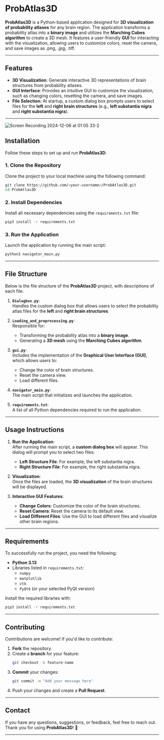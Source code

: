 # **ProbAtlas3D**

**ProbAtlas3D** is a Python-based application designed for **3D visualization of probability atlases** for any brain region. The application transforms a probability atlas into a **binary image** and utilizes the **Marching Cubes algorithm** to create a 3D mesh. It features a user-friendly **GUI** for interacting with the visualization, allowing users to customize colors, reset the camera, and save images as .png, .jpg, .tiff.

---

## **Features**

- **3D Visualization**: Generate interactive 3D representations of brain structures from probability atlases.
- **GUI Interface**: Provides an intuitive GUI to customize the visualization, such as changing colors, resetting the camera, and save images.
- **File Selection**: At startup, a custom dialog box prompts users to select files for the **left** and **right brain structures** (e.g., **left substantia nigra** and **right substantia nigra**).

---
![Screen Recording 2024-12-06 at 01 05 33-2](https://github.com/user-attachments/assets/6b25a0f7-829d-4bca-a41f-e84f012e18d8)


## **Installation**

Follow these steps to set up and run **ProbAtlas3D**:

### **1. Clone the Repository**
Clone the project to your local machine using the following command:
```bash
git clone https://github.com/<your-username>/ProbAtlas3D.git
cd ProbAtlas3D
```

### **2. Install Dependencies**
Install all necessary dependencies using the `requirements.txt` file:
```bash
pip3 install -r requirements.txt
```

### **3. Run the Application**
Launch the application by running the main script:
```bash
python3 navigator_main.py
```

---

## **File Structure**

Below is the file structure of the **ProbAtlas3D** project, with descriptions of each file:

1. **`Dialogbox.py`**:  
   Handles the custom dialog box that allows users to select the probability atlas files for the **left** and **right brain structures**.

2. **`Loading_and_preprocessing.py`**:  
   Responsible for:
   - Transforming the probability atlas into a **binary image**.
   - Generating a **3D mesh** using the **Marching Cubes algorithm**.

3. **`gui.py`**:  
   Includes the implementation of the **Graphical User Interface (GUI)**, which allows users to:
   - Change the color of brain structures.
   - Reset the camera view.
   - Load different files.

4. **`navigator_main.py`**:  
   The main script that initializes and launches the application.

5. **`requirements.txt`**:  
   A list of all Python dependencies required to run the application.

---

## **Usage Instructions**

1. **Run the Application**:  
   After running the main script, a **custom dialog box** will appear. This dialog will prompt you to select two files:  
   - **Left Structure File**: For example, the left substantia nigra.  
   - **Right Structure File**: For example, the right substantia nigra.  

2. **Visualization**:  
   Once the files are loaded, the **3D visualization** of the brain structures will be displayed.

3. **Interactive GUI Features**:  
   - **Change Colors**: Customize the color of the brain structures.  
   - **Reset Camera**: Reset the camera to its default view.  
   - **Load Different Files**: Use the GUI to load different files and visualize other brain regions.

---

## **Requirements**

To successfully run the project, you need the following:

- **Python 3.13**  
- Libraries listed in `requirements.txt`:
  - `numpy`
  - `matplotlib`
  - `vtk`
  - `PyQt6` (or your selected PyQt version)

Install the required libraries with:
```bash
pip3 install -r requirements.txt
```

---

## **Contributing**

Contributions are welcome! If you'd like to contribute:
1. **Fork** the repository.  
2. Create a **branch** for your feature:
   ```bash
   git checkout -b feature-name
   ```
3. **Commit** your changes:
   ```bash
   git commit -m "Add your message here"
   ```
4. Push your changes and create a **Pull Request**.

---

## **Contact**

If you have any questions, suggestions, or feedback, feel free to reach out.  
Thank you for using **ProbAtlas3D**! 🎉

--- 
